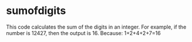 # sumofdigits
This code calculates the sum of the digits in an integer.
For example, if the number is 12427, then the output is 16. Because:
1+2+4+2+7=16
